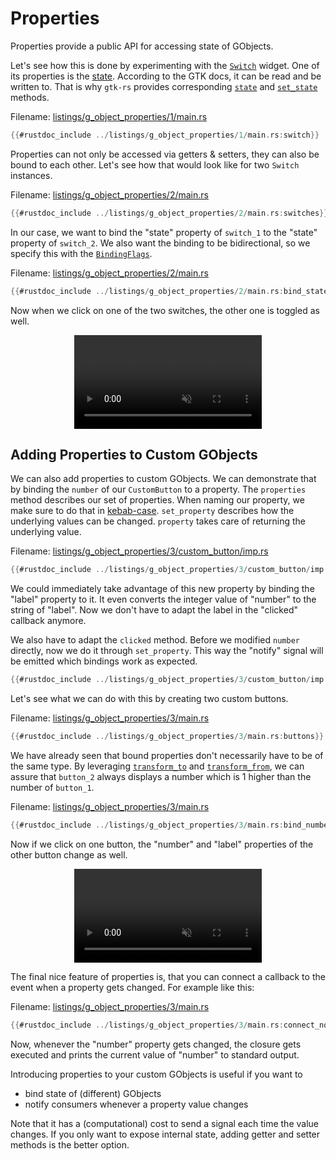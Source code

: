 # Properties

Properties provide a public API for accessing state of GObjects.

Let's see how this is done by experimenting with the [`Switch`](https://gtk-rs.org/gtk4-rs/stable/latest/docs/gtk4/struct.Switch.html) widget.
One of its properties is the [state](https://docs.gtk.org/gtk4/property.Switch.state.html).
According to the GTK docs, it can be read and be written to.
That is why `gtk-rs` provides corresponding [`state`](../docs/gtk4/struct.Switch.html#method.state) and [`set_state`](../docs/gtk4/struct.Switch.html#method.set_state) methods.

Filename: <a class=file-link href="https://github.com/gtk-rs/gtk4-rs/blob/master/book/listings/g_object_properties/1/main.rs">listings/g_object_properties/1/main.rs</a>

```rust ,no_run,noplayground
{{#rustdoc_include ../listings/g_object_properties/1/main.rs:switch}}
```

Properties can not only be accessed via getters & setters, they can also be bound to each other.
Let's see how that would look like for two `Switch` instances.

Filename: <a class=file-link href="https://github.com/gtk-rs/gtk4-rs/blob/master/book/listings/g_object_properties/2/main.rs">listings/g_object_properties/2/main.rs</a>

```rust ,no_run,noplayground
{{#rustdoc_include ../listings/g_object_properties/2/main.rs:switches}}
```

In our case, we want to bind the "state" property of `switch_1` to the "state" property of `switch_2`.
We also want the binding to be bidirectional, so we specify this with the [`BindingFlags`](https://gtk-rs.org/gtk-rs-core/stable/latest/docs/glib/struct.BindingFlags.html).

Filename: <a class=file-link href="https://github.com/gtk-rs/gtk4-rs/blob/master/book/listings/g_object_properties/2/main.rs">listings/g_object_properties/2/main.rs</a>

```rust ,no_run,noplayground
{{#rustdoc_include ../listings/g_object_properties/2/main.rs:bind_state}}
```

Now when we click on one of the two switches, the other one is toggled as well.

<div style="text-align:center">
 <video autoplay muted loop>
    <source src="vid/g_object_properties_switches.webm">
    <p>A video which shows that toggling one button also toggles the other one </p>
 </video>
</div>

## Adding Properties to Custom GObjects

We can also add properties to custom GObjects.
We can demonstrate that by binding the `number` of our `CustomButton` to a property.
The `properties` method describes our set of properties.
When naming our property, we make sure to do that in [kebab-case](https://en.wikipedia.org/wiki/Letter_case#Kebab_case).
`set_property` describes how the underlying values can be changed.
`property` takes care of returning the underlying value.

Filename: <a class=file-link href="https://github.com/gtk-rs/gtk4-rs/blob/master/book/listings/g_object_properties/3/custom_button/imp.rs">listings/g_object_properties/3/custom_button/imp.rs</a>

```rust ,no_run,noplayground
{{#rustdoc_include ../listings/g_object_properties/3/custom_button/imp.rs:object_impl}}
```

We could immediately take advantage of this new property by binding the "label" property to it.
It even converts the integer value of "number" to the string of "label".
Now we don't have to adapt the label in the "clicked" callback anymore.

We also have to adapt the `clicked` method.
Before we modified `number` directly, now we do it through `set_property`.
This way the "notify" signal will be emitted which bindings work as expected.

```rust ,no_run,noplayground
{{#rustdoc_include ../listings/g_object_properties/3/custom_button/imp.rs:button_impl}}
```

Let's see what we can do with this by creating two custom buttons.

Filename: <a class=file-link href="https://github.com/gtk-rs/gtk4-rs/blob/master/book/listings/g_object_properties/3/main.rs">listings/g_object_properties/3/main.rs</a>

```rust ,no_run,noplayground
{{#rustdoc_include ../listings/g_object_properties/3/main.rs:buttons}}
```

We have already seen that bound properties don't necessarily have to be of the same type.
By leveraging [`transform_to`](https://gtk-rs.org/gtk-rs-core/stable/latest/docs/glib/object/struct.BindingBuilder.html#method.transform_to) and [`transform_from`](https://gtk-rs.org/gtk-rs-core/stable/latest/docs/glib/object/struct.BindingBuilder.html#method.transform_from), we can assure that `button_2` always displays a number which is 1 higher than the number of `button_1`.

Filename: <a class=file-link href="https://github.com/gtk-rs/gtk4-rs/blob/master/book/listings/g_object_properties/3/main.rs">listings/g_object_properties/3/main.rs</a>

```rust ,no_run,noplayground
{{#rustdoc_include ../listings/g_object_properties/3/main.rs:bind_numbers}}
```
Now if we click on one button, the "number" and "label" properties of the other button change as well.

<div style="text-align:center">
 <video autoplay muted loop>
    <source src="vid/g_object_properties_buttons.webm">
    <p>A video which shows that pressing on one button also changes the number on the other one</p>
 </video>
</div>

The final nice feature of properties is, that you can connect a callback to the event when a property gets changed.
For example like this:

Filename: <a class=file-link href="https://github.com/gtk-rs/gtk4-rs/blob/master/book/listings/g_object_properties/3/main.rs">listings/g_object_properties/3/main.rs</a>

```rust ,no_run,noplayground
{{#rustdoc_include ../listings/g_object_properties/3/main.rs:connect_notify}}
```

Now, whenever the "number" property gets changed, the closure gets executed and prints the current value of "number" to standard output.

Introducing properties to your custom GObjects is useful if you want to
- bind state of (different) GObjects
- notify consumers whenever a property value changes

Note that it has a (computational) cost to send a signal each time the value changes.
If you only want to expose internal state, adding getter and setter methods is the better option.
